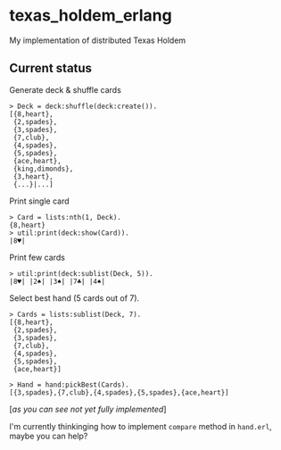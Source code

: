 # texas_holdem_erlang

My implementation of distributed Texas Holdem


## Current status

Generate deck & shuffle cards

```
> Deck = deck:shuffle(deck:create()).
[{8,heart},
 {2,spades},
 {3,spades},
 {7,club},
 {4,spades},
 {5,spades},
 {ace,heart},
 {king,dimonds},
 {3,heart},
 {...}|...]
```

Print single card

```
> Card = lists:nth(1, Deck).
{8,heart}
> util:print(deck:show(Card)).
|8♥|
```
Print few cards

```
> util:print(deck:sublist(Deck, 5)).
|8♥| |2♠| |3♠| |7♣| |4♠| 
```

Select best hand (5 cards out of 7).


```
> Cards = lists:sublist(Deck, 7).
[{8,heart},
 {2,spades},
 {3,spades},
 {7,club},
 {4,spades},
 {5,spades},
 {ace,heart}]

> Hand = hand:pickBest(Cards).
[{3,spades},{7,club},{4,spades},{5,spades},{ace,heart}]

```


[_as you can see not yet fully implemented_]

I'm currently thinkinging how to implement `compare` method in `hand.erl`, maybe you can help?

